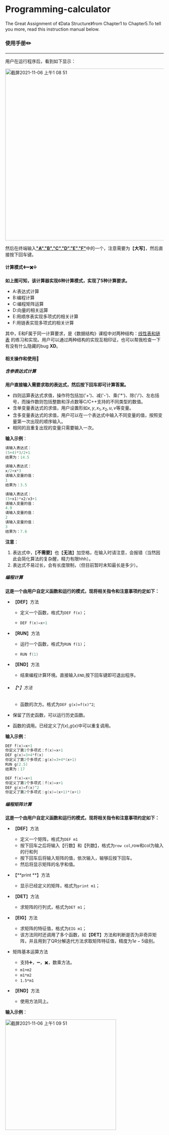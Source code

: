 # Programming-calculator
The Great Assignment of 《Data Structure》from Chapter1 to Chapter5.To tell you more, read this instruction manual below.
### 使用手册✏️

---

用户在运行程序后，看到如下显示：

<img width="547" alt="截屏2021-11-06 上午1 08 51" src="https://user-images.githubusercontent.com/77565562/140550658-84cd7d64-7396-4d2b-ac30-7d4b40e071de.png">


然后在终端输入<u>**"A","B","C","D","E","F"**</u>中的一个，注意需要为【**大写**】，然后直接按下回车键。

#### 计算模式➕➖✖️➗

**如上图可知，该计算器实现6种计算模式，实现了5种计算要求。**

- A:表达式计算
- B:编程计算
- C:编程矩阵运算
- D:向量的相关运算
- E:用顺序表实现多项式的相关计算
- F:用链表实现多项式的相关计算

其中，E和F属于同一计算要求，是《数据结构》课程中对两种结构：<u>线性表和链表</u> 的练习和实现。用户可以通过两种结构的实现互相印证，也可以帮我检查一下有没有什么隐藏的bug **XD**。

#### 相关操作和使用🔖

##### 含参表达式计算

**用户直接输入需要求取的表达式，然后按下回车即可计算答案。**

- 四则运算表达式求值，操作符包括加('+')、减('-')、乘('*')、除('/')、左右括号，而操作数则包括整数和浮点数等C/C++支持的不同类型的数值。
- 含单变量表达式的求值，用户设置形如$x,y,x_1,x_2,u,v$等变量。
- 含多变量表达式的求值，用户可以在一个表达式中输入不同变量的值，按照变量第一次出现的顺序输入。
- 相同的且重复出现的变量只需要输入一次。

**输入示例**：

```c
请输入表达式：
(5+4)*3/2+1
结果为：14.5
```

```c
请输入表达式：
x/2+x*3
请输入变量的值：
1
结果为：3.5
```

```c
请输入表达式：
(5+x1)*x2/x3+1
请输入变量的值：
4.9
请输入变量的值：
2
请输入变量的值：
3
结果为：7.6
```

**注意**：

1. 表达式中，【**不需要**】也【**无法**】加空格，在输入时请注意，会报错（当然因此会简化算法的复杂醒，精力有限hhh）。
2. 表达式不易过长，会有长度限制，（但目前暂时未知最长是多少）。

##### 编程计算

**这是一个由用户自定义函数和运行的模式，现将相关指令和注意事项约定如下：**

- 【**DEF**】方法

  - 定义一个函数，格式为`DEF f(x)`；

  - ```c
    DEF f(x)=x+1
    ```

- 【**RUN**】方法

  - 运行一个函数，格式为`RUN f(1)`；

  - ```c
    RUN f(1)
    ```

- 【**END**】方法

  - 结束编程计算环境。直接输入`END`,按下回车键即可退出程序。

- ###### 【**^**】方法

  - 函数的次方。格式为`DEF g(x)=f(x)^2`;

- 保留了历史函数，可以运行历史函数。
- 函数的调用。已经定义了$f(x)$,$g(x)$中可以重复调用。

**输入示例**：

```c
DEF f(x)=x+1
你定义了第1个多项式：f(x)=x+1
DEF g(x)=3+4*f(x)
你定义了第2个多项式：g(x)=3+4*(x+1)
RUN g(2.5)
结果为：17
```

```c
DEF f(x)=x+1
你定义了第1个多项式：f(x)=x+1
DEF g(x)=f(x)^2
你定义了第2个多项式：g(x)=(x+1)*(x+1)
```

##### 编程矩阵计算

**这是一个由用户自定义函数和运行的模式，现将相关指令和注意事项约定如下：**

- 【**DEF**】方法
  - 定义一个矩阵，格式为`DEF m1`
  - 按下回车之后将输入【行数】和【列数】，格式为`row col`,row和col为输入的行和列
  - 按下回车后将输入矩阵的值，依次输入，输够后按下回车。
  - 然后将显示矩阵的名字和值。
- 【**print **】方法
  - 显示已经定义的矩阵，格式为`print m1`；
- 【**DET**】方法
  - 求矩阵的行列式，格式为`DET m1`；
- 【**EIG**】方法
  - 求矩阵的特征值，格式为`EIG m1`；
  - 该方法同时还调用了多个函数，如【**DET**】方法和判断是否为非奇异矩阵，并且用到了QR分解迭代方法求取矩阵特征值，精度为$1e-5$级别。
- 矩阵基本运算方法
  - 支持➕，➖，✖️，数乘方法。
  - `m1+m2`
  - `m1*m2`
  - `1.5*m1`

- 【**END**】方法
  - 使用方法同上。

 **输入示例**：
 
<img width="352" alt="截屏2021-11-06 上午1 09 51" src="https://user-images.githubusercontent.com/77565562/140550813-a0e3acef-ba7f-4214-a44f-8d062ac9da81.png">


